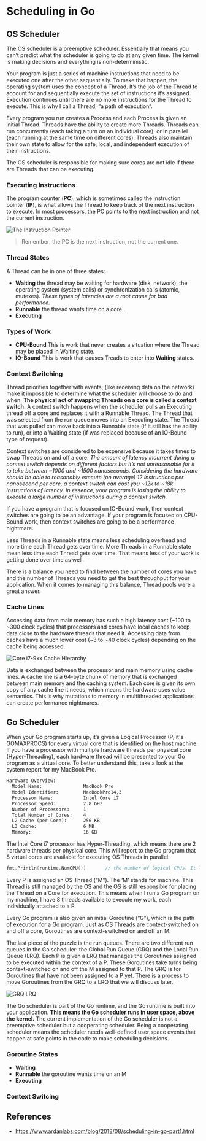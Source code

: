 # Scheduling in Go

## OS Scheduler

 The OS scheduler is a preemptive scheduler. Essentially that means you can’t predict what the scheduler is going to do at any given time. The kernel is making decisions and everything is non-deterministic.

Your program is just a series of machine instructions that need to be executed one after the other sequentially. To make that happen, the operating system uses the concept of a Thread. It’s the job of the Thread to account for and sequentially execute the set of instructions it’s assigned. Execution continues until there are no more instructions for the Thread to execute. This is why I call a Thread, “a path of execution”.

Every program you run creates a Process and each Process is given an initial Thread. Threads have the ability to create more Threads. Threads can run concurrently (each taking a turn on an individual core), or in parallel (each running at the same time on different cores). Threads also maintain their own state to allow for the safe, local, and independent execution of their instructions.

The OS scheduler is responsible for making sure cores are not idle if there are Threads that can be executing.

### Executing Instructions

The program counter (**PC**), which is sometimes called the instruction pointer (**IP**), is what allows the Thread to keep track of the next instruction to execute. In most processors, the PC points to the next instruction and not the current instruction.

![The Instruction Pointer](https://github.com/luexu/Note/blob/master/_asset/web/go-schduler-instruction-pointer.jpg?raw=true)

> Remember: the PC is the next instruction, not the current one.

### Thread States

A Thread can be in one of three states:

* **Waiting** the thread may be waiting for hardware (disk, network), the operating system (system calls) or synchronization calls (atomic, mutexes). *These types of latencies are a root cause for bad performance.*
* **Runnable** the thread wants time on a core.
* **Executing**

### Types of Work

* **CPU-Bound** This is work that never creates a situation where the Thread may be placed in Waiting state.
* **IO-Bound** This is work that causes Treads to enter into **Waiting** states.

### Context Switching

Thread priorities together with events, (like receiving data on the network) make it impossible to determine what the scheduler will choose to do and when. **The physical act of swapping Threads on a core is called a context switch.** A context switch happens when the scheduler pulls an Executing thread off a core and replaces it with a Runnable Thread. The Thread that was selected from the run queue moves into an Executing state. The Thread that was pulled can move back into a Runnable state (if it still has the ability to run), or into a Waiting state (if was replaced because of an IO-Bound type of request).

Context switches are considered to be expensive because it takes times to swap Threads on and off a core. *The amount of latency incurrent during a context switch depends on different factors but it’s not unreasonable for it to take between ~1000 and ~1500 nanoseconds. Considering the hardware should be able to reasonably execute (on average) 12 instructions per nanosecond per core, a context switch can cost you ~12k to ~18k instructions of latency. In essence, your program is losing the ability to execute a large number of instructions during a context switch.*

If you have a program that is focused on IO-Bound work, then context switches are going to be an advantage. If your program is focused on CPU-Bound work, then context switches are going to be a performance nightmare.

Less Threads in a Runnable state means less scheduling overhead and more time each Thread gets over time. More Threads in a Runnable state mean less time each Thread gets over time. That means less of your work is getting done over time as well.

There is a balance you need to find between the number of cores you have and the number of Threads you need to get the best throughput for your application. When it comes to managing this balance, Thread pools were a great answer.

### Cache Lines

Accessing data from main memory has such a high latency cost (~100 to ~300 clock cycles) that processors and cores have local caches to keep data close to the hardware threads that need it. Accessing data from caches have a much lower cost (~3 to ~40 clock cycles) depending on the cache being accessed. 

![Core i7-9xx Cache Hierarchy](https://github.com/luexu/Note/blob/master/_asset/web/go-schduler-inter-i7-cache-line.png?raw=true)

Data is exchanged between the processor and main memory using cache lines. A cache line is a 64-byte chunk of memory that is exchanged between main memory and the caching system. Each core is given its own copy of any cache line it needs, which means the hardware uses value semantics. This is why mutations to memory in multithreaded applications can create performance nightmares.

## Go Scheduler

When your Go program starts up, it’s given a Logical Processor (P, it's GOMAXPROCS) for every virtual core that is identified on the host machine. If you have a processor with multiple hardware threads per physical core (Hyper-Threading), each hardware thread will be presented to your Go program as a virtual core. To better understand this, take a look at the system report for my MacBook Pro.

```txt
Hardware Overview:
  Model Name:               MacBook Pro
  Model Identifier:         MacBookPro14,3
  Processor Name:           Intel Core i7
  Processor Speed:          2.8 GHz
  Number of Processors:     1
  Total Number of Cores:    4
  L2 Cache (per Core):      256 KB
  L3 Cache:                 6 MB
  Memory:                   16 GB
```

 The Intel Core i7 processor has Hyper-Threading, which means there are 2 hardware threads per physical core. This will report to the Go program that 8 virtual cores are available for executing OS Threads in parallel.

```go
fmt.Println(runtime.NumCPU())       // the number of logical CPUs. It'll be 8 on above MacBook Pro
```

Every P is assigned an OS Thread (“M”). The ‘M’ stands for machine. This Thread is still managed by the OS and the OS is still responsible for placing the Thread on a Core for execution. This means when I run a Go program on my machine, I have 8 threads available to execute my work, each individually attached to a P.

Every Go program is also given an initial Goroutine (“G”), which is the path of execution for a Go program.  Just as OS Threads are context-switched on and off a core, Goroutines are context-switched on and off an M.

The last piece of the puzzle is the run queues. There are two different run queues in the Go scheduler: the Global Run Queue (GRQ) and the Local Run Queue (LRQ). Each P is given a LRQ that manages the Goroutines assigned to be executed within the context of a P. These Goroutines take turns being context-switched on and off the M assigned to that P. The GRQ is for Goroutines that have not been assigned to a P yet. There is a process to move Goroutines from the GRQ to a LRQ that we will discuss later.

![GRQ LRQ](https://github.com/luexu/Note/blob/master/_asset/web/go-schduler-GRQ-LRQ.png?raw=true)

The Go scheduler is part of the Go runtime, and the Go runtime is built into your application. **This means the Go scheduler runs in user space, above the kernel.** The current implementation of the Go scheduler is not a preemptive scheduler but a cooperating scheduler. Being a cooperating scheduler means the scheduler needs well-defined user space events that happen at safe points in the code to make scheduling decisions.

### Goroutine States

* **Waiting**
* **Runnable** the goroutine wants time on an M
* **Executing**

### Context Switcing

## References

* https://www.ardanlabs.com/blog/2018/08/scheduling-in-go-part1.html